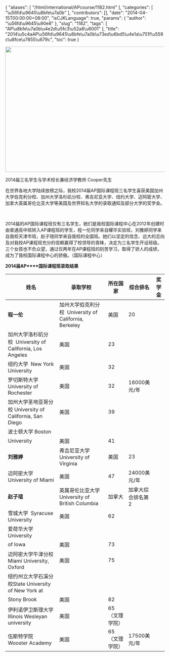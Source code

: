 {
    "aliases": [
        "/html/international/APcourse/1182.html"
    ],
    "categories": [
        "\u56fd\u9645\u8bfe\u7a0b"
    ],
    "contributors": [],
    "date": "2014-04-15T00:00:00+08:00",
    "isCJKLanguage": true,
    "params": {
        "author": "\u56fd\u9645\u90e8"
    },
    "slug": "1182",
    "tags": [
        "AP\u8bfe\u7a0b\u4e2d\u5fc3\u52a8\u6001"
    ],
    "title": "2014\u5c4aAP\u56fd\u9645\u8bfe\u7a0b\u73ed\u6bd5\u4e1a\u751f\u559c\u8fce\u7855\u679c",
    "toc": true
}


<img
    src="https://cdn.tfls.online/mirror/full/39b995dd089d367d6e8973700681eddb325ada56.jpg"
    style="display:block;margin-left:auto;margin-right:auto;"
    decoding="async"
    fetchpriority="auto"
    loading="lazy"
    height="397"
    width="600"
/>




2014届三名学生与学术校长兼经济学教师 Cooper先生









在世界各地大学陆续放榜之际，我校2014届AP国际课程班三名学生喜获美国加州大学伯克利分校、加州大学洛杉矶分校、弗吉尼亚大学、纽约大学、迈阿密大学、加拿大英属哥伦比亚大学等美国及世界知名大学的录取通知及部分大学的奖学金。




  




2014届的AP国际课程班仅有三名学生，她们是我校国际课程中心在2012年创建时由普通高中班转入AP课程班的学生，程一伦同学来自耀华实验班，刘雅婷同学来自我校天津市班，赵子瑄同学来自我校的全国班。她们以坚定的信念、远大的志向及对我校AP课程班充分的信赖赢得了校领导的青睐，决定为三名学生开设班级。三个女孩也不负众望，通过仅两年在AP课程班的刻苦学习，取得了骄人的成绩，成为了我校国际课程中心的骄傲。（国际课程中心）




**2014****届****AP****国际课程班录取结果**





| **姓名** | **录取学校** | **所在国家** | **综合排名** | **奖学金** |
| --- | --- | --- | --- | --- |
| **程一伦** | 加州大学伯克利分校     University of California, Berkeley | 美国 | 20 |  |
| 加州大学洛杉矶分校     University of California, Los Angeles | 美国 | 23 |  |
| 纽约大学     New York University | 美国 | 32 |  |
| 罗切斯特大学   University of Rochester | 美国 | 32 | 16000美元/年 |
| 加州大学圣地亚哥分校    University of California, San Diego | 美国 | 39 |  |
| 波士顿大学 Boston  University | 美国 | 41 |  |
| **刘雅婷** | 弗吉尼亚大学     University of Virginia | 美国 | 23 |  |
| 迈阿密大学 University of Miami | 美国 | 47 | 24000美元/年 |
| **赵子瑄** | 英属哥伦比亚大学   University of British Columbia | 加拿大 | 加拿大综合排名第2 |  |
| 雪城大学  Syracuse University | 美国 | 62 |  |
| 爱荷华大学University  of Iowa | 美国 | 73 |  |
| 迈阿密大学牛津分校   Miami University, Oxford | 美国 | 75 |  |
| 纽约州立大学石溪分校State University of New York at  Stony Brook | 美国 | 82 |  |
| 伊利诺伊卫斯理大学   Illinois Wesleyan university | 美国 | 65（文理学院） |  |
| 伍斯特学院   Wooster Academy | 美国 | 65（文理学院） | 17500美元/年 |



  




  



